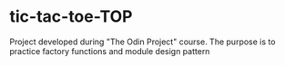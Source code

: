 # tic-tac-toe-TOP
Project developed during "The Odin Project" course. The purpose is to practice factory functions and module design pattern
